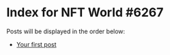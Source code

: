 # Index for NFT World #6267
Posts will be displayed in the order below:

- [Your first post](./001-first.md)

